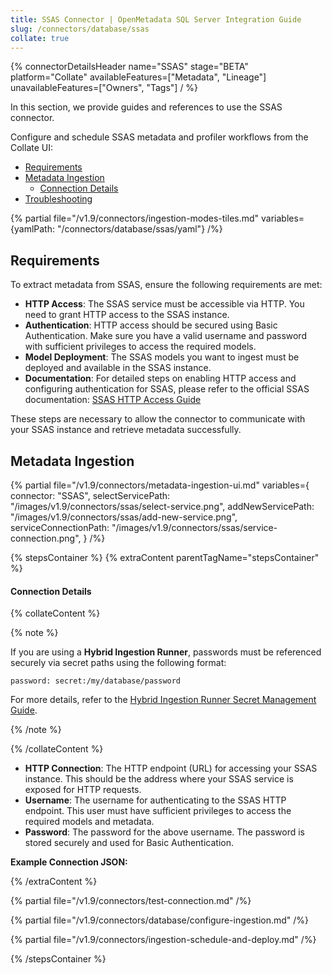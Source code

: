 ```yaml
---
title: SSAS Connector | OpenMetadata SQL Server Integration Guide
slug: /connectors/database/ssas
collate: true
---
```


{% connectorDetailsHeader
name="SSAS"
stage="BETA"
platform="Collate"
availableFeatures=["Metadata", "Lineage"]
unavailableFeatures=["Owners", "Tags"]
/ %}

In this section, we provide guides and references to use the SSAS connector.

Configure and schedule SSAS metadata and profiler workflows from the Collate UI:

- [Requirements](#requirements)
- [Metadata Ingestion](#metadata-ingestion)
    - [Connection Details](#connection-details)
- [Troubleshooting](/connectors/database/ssas/troubleshooting)


{% partial file="/v1.9/connectors/ingestion-modes-tiles.md" variables={yamlPath: "/connectors/database/ssas/yaml"} /%}

## Requirements
To extract metadata from SSAS, ensure the following requirements are met:

- **HTTP Access**: The SSAS service must be accessible via HTTP. You need to grant HTTP access to the SSAS instance.
- **Authentication**: HTTP access should be secured using Basic Authentication. Make sure you have a valid username and password with sufficient privileges to access the required models.
- **Model Deployment**: The SSAS models you want to ingest must be deployed and available in the SSAS instance.
- **Documentation**: For detailed steps on enabling HTTP access and configuring authentication for SSAS, please refer to the official SSAS documentation: [SSAS HTTP Access Guide](https://learn.microsoft.com/en-us/analysis-services/instances/configure-http-access-to-analysis-services-on-iis-8-0?view=sql-analysis-services-2025)

These steps are necessary to allow the connector to communicate with your SSAS instance and retrieve metadata successfully.


## Metadata Ingestion

{% partial 
  file="/v1.9/connectors/metadata-ingestion-ui.md" 
  variables={
    connector: "SSAS", 
    selectServicePath: "/images/v1.9/connectors/ssas/select-service.png",
    addNewServicePath: "/images/v1.9/connectors/ssas/add-new-service.png",
    serviceConnectionPath: "/images/v1.9/connectors/ssas/service-connection.png",
} 
/%}

{% stepsContainer %}
{% extraContent parentTagName="stepsContainer" %}

#### Connection Details

{% collateContent %}

{% note %} 

If you are using a **Hybrid Ingestion Runner**, passwords must be referenced securely via secret paths using the following format:

```
password: secret:/my/database/password
```
For more details, refer to the [Hybrid Ingestion Runner Secret Management Guide](https://docs.getcollate.io/getting-started/day-1/hybrid-saas/hybrid-ingestion-runner#3.-manage-secrets-securely).

{% /note %}

{% /collateContent %}

- **HTTP Connection**: The HTTP endpoint (URL) for accessing your SSAS instance. This should be the address where your SSAS service is exposed for HTTP requests.
- **Username**: The username for authenticating to the SSAS HTTP endpoint. This user must have sufficient privileges to access the required models and metadata.
- **Password**: The password for the above username. The password is stored securely and used for Basic Authentication.

**Example Connection JSON:**


{% /extraContent %}

{% partial file="/v1.9/connectors/test-connection.md" /%}

{% partial file="/v1.9/connectors/database/configure-ingestion.md" /%}

{% partial file="/v1.9/connectors/ingestion-schedule-and-deploy.md" /%}

{% /stepsContainer %}

